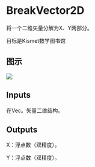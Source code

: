 # BreakVector2D

将一个二维矢量分解为X、Y两部分。

目标是Kismet数学图书馆

## 图示

![]($-20221218-19582277.png)

## Inputs

在Vec。矢量二维结构。  

## Outputs

X：浮点数（双精度）。

Y：浮点数（双精度）。
